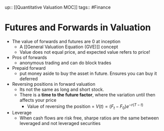 up:: [[Quantitative Valuation MOC]]
tags:: #Finance  
# Futures and Forwards in Valuation
- The value of forwards and futures are 0 at inception
	- A [[General Valuation Equation (GVE)]] concept
	- Value does not equal price, and expected value refers to price!
- Pros of forwards
	- anonymous trading and can do block trades
- Prepaid forward
	- put money aside to buy the asset in future. Ensures you can buy it deferred
- Reversing positions in forward valuation
	- Its not the same as long and short stock. 
	- There is a **time to the future factor**, where the variation until then affects your price
		- Value of reversing the position = $V(t) = (F_t - F_0) e^{-r(T - t)}$
- Leverage
	- When cash flows are risk free, sharpe ratios are the same between leveraged and not leveraged securities
	


	